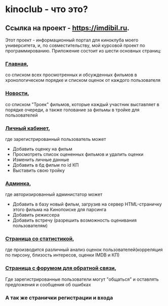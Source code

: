 # kinoclub - что это?
## Cсылка на проект - https://imdibil.ru.
Этот проект - информационный портал для киноклуба моего университета, и, по совместительству, мой курсовой проект по программированию.
Приложение состоит из шести основных страниц:
### [Главная](https://imdibil.ru),
со списком всех просмотренных и обсужденных фильмов в хронологическом порядке и списком оценок от каждого пользователя 

### [Новости](https://imdibil.ru/news.php),
со списком "Троек" фильмов, которые каждый участник выставляет в порядке очереди, а также голование за фильмы в тройке для пользователей
### [Личный кабинет](https://imdibil.ru/profile.php),
где зарегистрированный пользователь может
* Добавить оценку на фильм
* Просмотреть список оцененных фильмов и удалить оценки
* Изменить личные данные
* Добавить в бд фильм по id КП
* Выставить свою тройку
### [Админка](https://imdibil.ru/admin.php),
где авторизированный администатор может
* Добавить в базу новый фильм, загрузив на сервер HTML-страничку этого фильма на Кинопоиске для парсинга
* Добавить режиссера
* Добавить встречу (разрешить возможность оценивания пользователям)
### [Страница со статистикой](https://imdibil.ru/statistics.php),
где производится различный анализ оценок пользователей(корреляция по пирсону, близость интересов, оценки IMDB и КП)
### [Страница с форумом  для обратной связи](https://imdibil.ru/feedback.php),
Где зарегистрированные пользователи могут "общаться" и оставлять предложения и сообщения об ошибках
### А так же странички регистрации и входа
